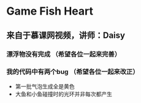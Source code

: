 # Game Fish Heart
## 来自于慕课网视频，讲师：Daisy
### 漂浮物没有完成 （希望各位一起来完善）
### 我的代码中有两个bug （希望各位一起来改正）
* 第一批气泡生成全是黄色
* 大鱼和小鱼碰撞时的光环并非每次都产生